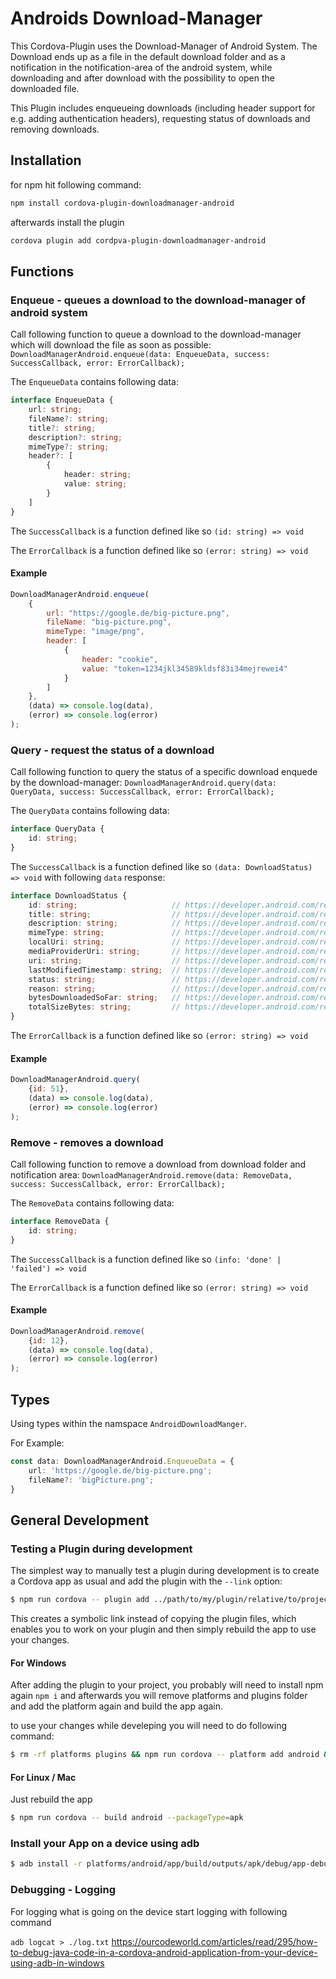 # Androids Download-Manager

This Cordova-Plugin uses the Download-Manager of Android System. 
The Download ends up as a file in the default download folder and as a notification in the notification-area of the android system, while downloading and after download with the possibility to open the downloaded file.

This Plugin includes enqueueing downloads (including header support for e.g. adding authentication headers), requesting status of downloads and removing downloads.

## Installation

for npm hit following command:
```sh
npm install cordova-plugin-downloadmanager-android
```

afterwards install the plugin
```sh
cordova plugin add cordpva-plugin-downloadmanager-android
```

## Functions
### Enqueue - queues a download to the download-manager of android system

Call following function to queue a download to the download-manager which will download the file as soon as possible:
`DownloadManagerAndroid.enqueue(data: EnqueueData, success: SuccessCallback, error: ErrorCallback);`

The `EnqueueData` contains following data:
```ts
interface EnqueueData {
    url: string;
    fileName?: string;
    title?: string;
    description?: string;
    mimeType?: string;
    header?: [
        {
            header: string;
            value: string;
        }
    ]
}
```

The `SuccessCallback` is a function defined like so `(id: string) => void`

The `ErrorCallback` is a function defined like so `(error: string) => void`
#### Example

```js
DownloadManagerAndroid.enqueue(
    {
        url: "https://google.de/big-picture.png",
        fileName: "big-picture.png",
        mimeType: "image/png",
        header: [
            {
                header: "cookie",
                value: "token=1234jkl34589kldsf83i34mejrewei4"
            }
        ]
    },
    (data) => console.log(data),
    (error) => console.log(error)
);
```

### Query - request the status of a download

Call following function to query the status of a specific download enquede by the download-manager:
`DownloadManagerAndroid.query(data: QueryData, success: SuccessCallback, error: ErrorCallback);`

The `QueryData` contains following data:
```ts
interface QueryData {
    id: string;
}
```

The `SuccessCallback` is a function defined like so `(data: DownloadStatus) => void` with following `data` response:

```ts
interface DownloadStatus {
    id: string;                     // https://developer.android.com/reference/android/app/DownloadManager#COLUMN_ID
    title: string;                  // https://developer.android.com/reference/android/app/DownloadManager#COLUMN_TITLE
    description: string;            // https://developer.android.com/reference/android/app/DownloadManager#COLUMN_DESCRIPTION
    mimeType: string;               // https://developer.android.com/reference/android/app/DownloadManager#COLUMN_MEDIA_TYPE
    localUri: string;               // https://developer.android.com/reference/android/app/DownloadManager#COLUMN_MEDIAPROVIDER_URI
    mediaProviderUri: string;       // https://developer.android.com/reference/android/app/DownloadManager#COLUMN_MEDIAPROVIDER_URI
    uri: string;                    // https://developer.android.com/reference/android/app/DownloadManager#COLUMN_URI
    lastModifiedTimestamp: string;  // https://developer.android.com/reference/android/app/DownloadManager#COLUMN_LAST_MODIFIED_TIMESTAMP
    status: string;                 // https://developer.android.com/reference/android/app/DownloadManager#COLUMN_STATUS
    reason: string;                 // https://developer.android.com/reference/android/app/DownloadManager#COLUMN_REASON
    bytesDownloadedSoFar: string;   // https://developer.android.com/reference/android/app/DownloadManager#COLUMN_BYTES_DOWNLOADED_SO_FAR
    totalSizeBytes: string;         // https://developer.android.com/reference/android/app/DownloadManager#COLUMN_TOTAL_SIZE_BYTES
}
```

The `ErrorCallback` is a function defined like so `(error: string) => void`
#### Example

```js
DownloadManagerAndroid.query(
    {id: 51},
    (data) => console.log(data),
    (error) => console.log(error)
);
```

### Remove - removes a download

Call following function to remove a download from download folder and notification area:
`DownloadManagerAndroid.remove(data: RemoveData, success: SuccessCallback, error: ErrorCallback);`

The `RemoveData` contains following data:
```ts
interface RemoveData {
    id: string;
}
```

The `SuccessCallback` is a function defined like so `(info: 'done' | 'failed') => void`

The `ErrorCallback` is a function defined like so `(error: string) => void`
#### Example

```js
DownloadManagerAndroid.remove(
    {id: 12},
    (data) => console.log(data),
    (error) => console.log(error)
);
```

## Types
Using types within the namspace `AndroidDownloadManger`.

For Example:
```ts
const data: DownloadManagerAndroid.EnqueueData = {
    url: 'https://google.de/big-picture.png';
    fileName?: 'bigPicture.png';
}
```


## General Development
### Testing a Plugin during development
The simplest way to manually test a plugin during development is to create a Cordova app as usual and add the plugin with the `--link` option:

```sh
$ npm run cordova -- plugin add ../path/to/my/plugin/relative/to/project --link
```

This creates a symbolic link instead of copying the plugin files, which enables you to work on your plugin and then simply rebuild the app to use your changes.

#### For Windows
After adding the plugin to your project, you probably will need to install npm again `npm i` and afterwards you will remove platforms and plugins folder and add the platform again and build the app again.

to use your changes while develeping you will need to do following command:
```sh
$ rm -rf platforms plugins && npm run cordova -- platform add android && npm run cordova -- build android --packageType=apk
```
#### For Linux / Mac

Just rebuild the app

```sh
$ npm run cordova -- build android --packageType=apk
```

### Install your App on a device using adb

```sh
$ adb install -r platforms/android/app/build/outputs/apk/debug/app-debug.apk
```

### Debugging - Logging

For logging what is going on the device start logging with following command

```adb logcat > ./log.txt```
https://ourcodeworld.com/articles/read/295/how-to-debug-java-code-in-a-cordova-android-application-from-your-device-using-adb-in-windows
